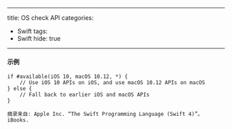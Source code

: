 
---
title:  OS check API
categories:
- Swift
tags: 
- Swift
hide: true
---
#### 示例

```
if #available(iOS 10, macOS 10.12, *) {
    // Use iOS 10 APIs on iOS, and use macOS 10.12 APIs on macOS
} else {
    // Fall back to earlier iOS and macOS APIs
}

摘录来自: Apple Inc. “The Swift Programming Language (Swift 4)”。 iBooks. 

```
